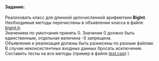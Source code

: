 #### Задание:
Реализовать класс для длинной целочисленной арифметкии **BigInt**.\
Необходимые методы перечислены в объявлении класса в файле [_bigint.h_](/01_BigInt/bigint.h).\
Значением по умолчания принять 0. Значение 0 должно быть единственным, отдельная величина -0 запрещена.\
Объявление и реализация должны быть разнесены по разным файлам.\
В случае неконсистентных входных данных бросать исключение.\
Составить тесты на все методы (пример в файле [_test.cpp_](/01_BigInt/test.cpp)).\